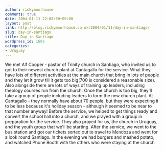 ```yaml
---
author: rickymoorhouse
comments: true
date: 2004-01-11 22:02:00+00:00
layout: post
link: http://blog.rickymoorhouse.co.uk/2004/01/11/day-in-santiago/
slug: day-in-santiago
title: Day in Santiago
wordpress_id: 1665
categories:
- Uruguay
---
```


We met Alf Cooper - pastor of Trinity church in Santiago, who invited us to got to their newest church plant at Cantagallo for the service. What they have lots of different activities at the main church that bring in lots of people and they let it grow till it gets too big(700 is considered a reasonable size). Also alongside there are lots of ways of training up leaders, including theology courses run from the church. Once the church is too big, they'll take a group of people including leaders to form the new church plant. At Cantagallo - they normally have about 70 people, but they were expecting it to be less because it's holiday season - although it seemed to be near to that number anyway! Before the service, we helped to get things ready and convert the school hall into a church, and we prayed with a group in preparation for the service. They also prayed for us, the church in Uruguay, and the youth group that we'll be starting. After the service, we went to the bus station and got our tickets sorted out to travel to Mendoza and went for a look round Santiago. In the evening we had burgers and mashed potato, and watched Phone Booth with the others who were staying at the church
